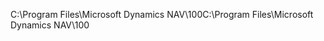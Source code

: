 <span data-ttu-id="be113-101">C:\\Program Files\\Microsoft Dynamics NAV\\100</span><span class="sxs-lookup"><span data-stu-id="be113-101">C:\\Program Files\\Microsoft Dynamics NAV\\100</span></span>